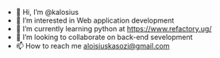 - 👋 Hi, I’m @kalosius
- 👀 I’m interested in Web application development
- 🌱 I’m currently learning python at https://www.refactory.ug/
- 💞️ I’m looking to collaborate on back-end sevelopment
- 📫 How to reach me aloisiuskasozi@gmail.com

<!---
kalosius/kalosius is a ✨ special ✨ repository because its `README.md` (this file) appears on your GitHub profile.
You can click the Preview link to take a look at your changes.
--->
